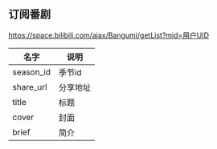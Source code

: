 ## 订阅番剧

https://space.bilibili.com/ajax/Bangumi/getList?mid=用户UID

|名字|说明|
|----|----|
|season_id|季节id|
|share_url|分享地址|
|title|标题|
|cover|封面|
|brief|简介|
